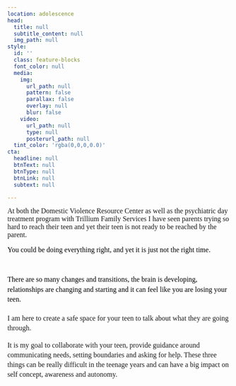 ```yaml
---
location: adolescence
head:
  title: null
  subtitle_content: null
  img_path: null
style:
  id: ''
  class: feature-blocks
  font_color: null
  media:
    img:
      url_path: null
      pattern: false
      parallax: false
      overlay: null
      blur: false
    video:
      url_path: null
      type: null
      posterurl_path: null
  tint_color: 'rgba(0,0,0,0.0)'
cta:
  headline: null
  btnText: null
  btnType: null
  btnLink: null
  subtext: null

---
```

<div class="d-flex align-items-center justify-content-around row">
<div class="col-sm-10 col-md-8 col-lg-6">
<p><span id="docs-internal-guid-7ca6842d-7fff-993b-27b7-1ae7a9e5c50e"><span style="font-size: 12pt; font-family: 'Times New Roman'; background-color: transparent; font-variant-numeric: normal; font-variant-east-asian: normal; vertical-align: baseline; white-space: pre-wrap;">At both the Domestic Violence Resource Center as well as the psychiatric day treatment program with Trillium Family Services I have seen parents trying so hard to reach their teen and yet their teen is not ready to be reached by the parent.</span></span></p>
<p dir="ltr" style="line-height: 1.38; margin-top: 0pt; margin-bottom: 0pt;"><span style="font-size: 12pt; font-family: 'Times New Roman'; color: #000000; background-color: transparent; font-weight: 400; font-style: normal; font-variant: normal; text-decoration: none; vertical-align: baseline; white-space: pre-wrap;">You could be doing everything right, and yet it is just not the right time.&nbsp;</span></p>
<p><span id="docs-internal-guid-dabec5c9-7fff-e0e2-318c-62d97f67a8a4">&nbsp;</span></p>
<p dir="ltr" style="line-height: 1.38; margin-top: 0pt; margin-bottom: 0pt;"><span style="font-size: 12pt; font-family: 'Times New Roman'; color: #000000; background-color: transparent; font-weight: 400; font-style: normal; font-variant: normal; text-decoration: none; vertical-align: baseline; white-space: pre-wrap;">There are so many changes and transitions, the brain is developing, relationships are changing and starting and it can feel like you are losing your teen. </span></p>
</div>
<div class="col-12 d-flex align-items-center justify-content-around" style="margin-top: 1.5em;">
<p dir="ltr" style="line-height: 1.38; margin-top: 0pt; margin-bottom: 0pt;"><span style="font-size: 12pt; font-family: 'Times New Roman'; background-color: transparent; font-variant-numeric: normal; font-variant-east-asian: normal; vertical-align: baseline; white-space: pre-wrap;">I am here to create a safe space for your teen to talk about what they are going through.&nbsp;</span></p>
<span><span><br /></span></span>
<p dir="ltr" style="line-height: 1.38; margin-top: 0pt; margin-bottom: 0pt;"><span style="font-size: 12pt; font-family: 'Times New Roman'; background-color: transparent; font-variant-numeric: normal; font-variant-east-asian: normal; vertical-align: baseline; white-space: pre-wrap;">It is my goal to collaborate with your teen, provide guidance around communicating needs, setting boundaries and asking for help. These three things can be really difficult in the teenage years and can have a big impact on self concept, awareness and autonomy. </span></p>
<p><span style="font-size: 12pt; font-family: 'Times New Roman'; background-color: transparent; font-variant-numeric: normal; font-variant-east-asian: normal; vertical-align: baseline; white-space: pre-wrap;">&nbsp;</span></p>
</div>
</div>
